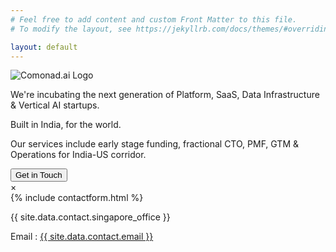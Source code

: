 ```yaml
---
# Feel free to add content and custom Front Matter to this file.
# To modify the layout, see https://jekyllrb.com/docs/themes/#overriding-theme-defaults

layout: default
---
```



<section id="home">
<div class="logo"> <img src="{{ 'assets/images/ComonadLogoConcept.png' | relative_url }}" alt="Comonad.ai Logo"> </div>
<div class="desc"><p>We're incubating the next generation of Platform, SaaS, Data Infrastructure & Vertical AI startups.</p>
<p>Built in India, for the world.</p>
<p>Our services include early stage funding, fractional CTO, PMF, GTM & Operations for India-US corridor.</p>
<div class="cta-container"> <button id="get-in-touch" class="cta-button">Get in Touch</button> </div>
<div id="contact-modal" class="modal"> 
<div class="modal-content"> 
    <span class="close">&times;</span>
    <div class="flex">
    <div class="col-12 col-md-6 hbspot-form">
        {% include contactform.html %}
        </div>
        <div class="col-12 col-md-6 address-info">
        <div>
        <!-- <h5 class="mt-4">Singapore</h5> -->
        <p>{{ site.data.contact.singapore_office }}</p>
        <!-- <p><a href="tel: {{ site.data.contact.phone }}"> {{ site.data.contact.phone_in }} </a></p> -->
        <div class="d-flex email-block">
            <span>Email : </span>
            <a href="mailto: {{ site.data.contact.email }}">{{ site.data.contact.email }}</a>
            </div>
        </div>
        </div>
        </div>
</div>
</div>
</section>
